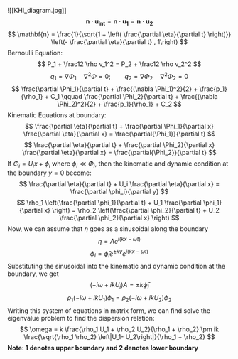 ![[KHI_diagram.jpg]]
$$
\mathbf{n} \cdot \mathbf{u_{int}} = \mathbf{n} \cdot \mathbf{u_{1}} = \mathbf{n} \cdot \mathbf{u_{2}}
$$
$$
	\mathbf{n} = \frac{1}{\sqrt{1 + \left( \frac{\partial \eta}{\partial t} \right)}} \left(- \frac{\partial \eta}{\partial t} , 1\right)
$$
Bernoulli Equation:
$$
P_1 + \frac12 \rho v_1^2 = P_2 + \frac12 \rho v_2^2
$$
$$
q_1 = \nabla \Phi_1 \quad \nabla^2\Phi = 0; \qquad q_2 = \nabla \Phi_2 \quad \nabla^2 \Phi_2 = 0
$$
$$
\frac{\partial \Phi_1}{\partial t} + \frac{(\nabla \Phi_1)^2}{2} + \frac{p_1}{\rho_1} + C_1 \qquad \frac{\partial \Phi_2}{\partial t} + \frac{(\nabla \Phi_2)^2}{2} + \frac{p_1}{\rho_1} + C_2
$$
Kinematic Equations at boundary:
$$
\frac{\partial \eta}{\partial t} + \frac{\partial \Phi_1}{\partial x} \frac{\partial \eta}{\partial x} = \frac{\partial{\Phi_1}}{\partial t}
$$
$$
\frac{\partial \eta}{\partial t} + \frac{\partial \Phi_2}{\partial x} \frac{\partial \eta}{\partial x} = \frac{\partial{\Phi_2}}{\partial t}
$$
If  $\Phi_i=U_i x+\phi_i$ where $\phi_i \ll \Phi_i$, then the kinematic and dynamic condition at the boundary $y=0$ become:
$$
\frac{\partial \eta}{\partial t} + U_i \frac{\partial \eta}{\partial x} = \frac{\partial \phi_i}{\partial y}
$$
$$
\rho_1 \left(\frac{\partial \phi_1}{\partial t} + U_1 \frac{\partial \phi_1}{\partial x} \right) = \rho_2 \left(\frac{\partial \phi_2}{\partial t} + U_2 \frac{\partial \phi_2}{\partial x} \right)
$$
Now, we can assume that $\eta$  goes as a sinusoidal along the boundary
$$
\eta = A e^{i(kx - \omega t)}
$$
$$
\phi_i = \bar \phi_i e^{\pm ky} e^{i(kx - \omega t)}
$$
Substituting the sinusoidal into the kinematic and dynamic condition at the boundary, we get
$$
	(-i \omega + ikU_i)A = \pm k \bar \phi_i  
$$
$$
	\rho_1 (-i \omega + ik U_1)\phi_1 = \rho_2(-i \omega + ik U_2) \phi_2
$$
Writing this system of equations in matrix form, we can find solve the eigenvalue problem  to find the dispersion relation:
$$
\omega = k \frac{\rho_1 U_1 + \rho_2 U_2}{\rho_1 + \rho_2} \pm ik \frac{\sqrt{\rho_1 \rho_2} \left|U_1- U_2\right|}{\rho_1 + \rho_2}
$$
**Note: 1 denotes upper boundary and 2 denotes lower boundary**

